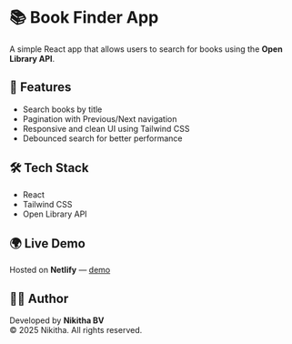 # 📚 Book Finder App

A simple React app that allows users to search for books using the **Open Library API**.

## 🚀 Features
- Search books by title
- Pagination with Previous/Next navigation
- Responsive and clean UI using Tailwind CSS
- Debounced search for better performance

## 🛠️ Tech Stack
- React
- Tailwind CSS
- Open Library API

## 🌍 Live Demo
Hosted on **Netlify** — [demo](https://bookfinderpro.netlify.app)

## 🧑‍💻 Author
Developed by **Nikitha BV**  
© 2025 Nikitha. All rights reserved.
